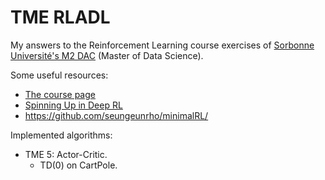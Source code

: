 # TME RLADL

My answers to the Reinforcement Learning course exercises of [Sorbonne Université's M2 DAC](http://dac.lip6.fr/master/) (Master of Data Science).

Some useful resources:

- [The course page](http://dac.lip6.fr/master/rld-2020-2021/)
- [Spinning Up in Deep RL](https://spinningup.openai.com/en/latest/)
- https://github.com/seungeunrho/minimalRL/

Implemented algorithms:

- TME 5: Actor-Critic.
  - TD(0) on CartPole.
